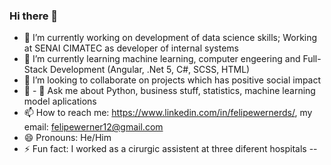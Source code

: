 ### Hi there 👋



- 🔭 I’m currently working on development of data science skills; Working at SENAI CIMATEC as developer of internal systems
- 🌱 I’m currently learning machine learning, computer engeering and Full-Stack Development (Angular, .Net 5, C#, SCSS, HTML)
- 👯 I’m looking to collaborate on projects which has positive social impact
- 🤔 - 💬 Ask me about Python, business stuff, statistics, machine learning model aplications 
- 📫 How to reach me: https://www.linkedin.com/in/felipewernerds/, my email: felipewerner12@gmail.com
- 😄 Pronouns: He/Him
- ⚡ Fun fact: I worked as a cirurgic assistent at three diferent hospitals 
--
